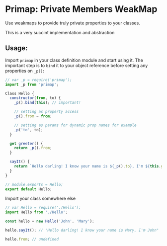 # Primap: Private Members WeakMap

Use weakmaps to provide truly private properties to your classes.

This is a very succint implementation and abstraction

## Usage:
Import `primap` in your class definition module and start using it. The important step is to `bind` it to your object reference before setting any properties on `_p()`:
```javascript
// var _p = require('primap');
import _p from 'primap';

Class Hello {
  constructor(from, to) {
    _p().bind(this); // important!

    // setting as property access
    _p().from = from;

    // setting as params for dynamic prop names for example
    _p('to', to);
  }

  get greeter() {
    return _p().from;
  }

  sayIt() {
    return `Hello darling! I know your name is ${_p().to}, I'm ${this.greeter}`
  }
}

// module.exports = Hello;
export default Hello;
```
Import your class somewhere else
```javascript
// var Hello = require('./Hello');
import Hello from './Hello';

const hello = new Hello('John', 'Mary');

hello.sayIt(); // "Hello darling! I know your name is Mary, I'm John"

hello.from; // undefined
```
